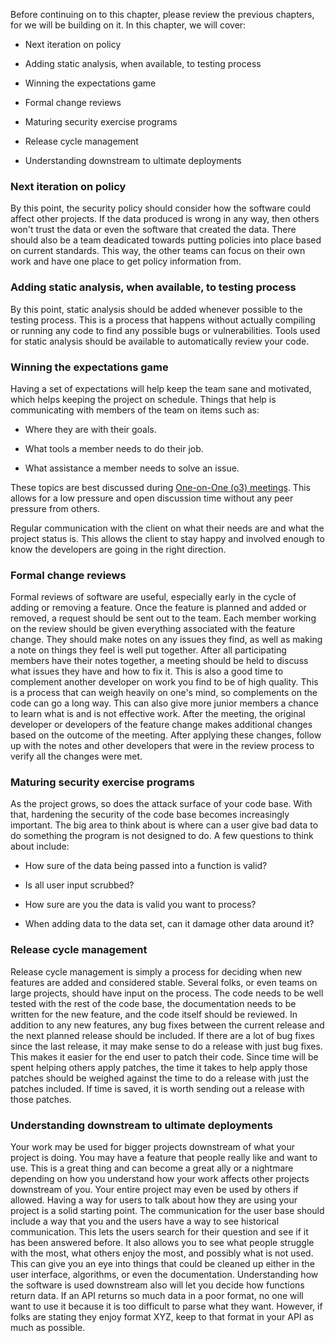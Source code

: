 <!--
.. title: LEVEL 4: SOFTWARE ENGINEERING FOR HIGH-RELIABILITY CI
.. slug: level-4
.. date: 2019-04-12 15:21:19 UTC-04:00
.. tags: 
.. category: 
.. link: 
.. description: 
.. type: text
-->

Before continuing on to this chapter, please review the previous chapters, for we will be building on it. In this chapter, we will cover: 

* Next iteration on policy

* Adding static analysis, when available, to testing process

* Winning the expectations game

* Formal change reviews

* Maturing security exercise programs

* Release cycle management

* Understanding downstream to ultimate deployments

### Next iteration on policy

By this point, the security policy should consider how the software could affect other projects. If the data produced is wrong in any way, then others won't trust the data or even the software that created the data. There should also be a team deadicated towards putting policies into place based on current standards. This way, the other teams can focus on their own work and have one place to get policy information from.

### Adding static analysis, when available, to testing process

By this point, static analysis should be added whenever possible to the testing process. This is a process that happens without actually compiling or running any code to find any possible bugs or vulnerabilities. Tools used for static analysis should be available to automatically review your code.

### Winning the expectations game

Having a set of expectations will help keep the team sane and motivated, which helps keeping the project on schedule. Things that help is communicating with members of the team on items such as:

* Where they are with their goals.

* What tools a member needs to do their job.

* What assistance a member needs to solve an issue.

These topics are best discussed during [One-on-One (o3) meetings](https://blog.impraise.com/360-feedback/1-on-1s-for-engaged-employees-how-good-managers-should-do-them-performance-review). This allows for a low pressure and open discussion time without any peer pressure from others.

Regular communication with the client on what their needs are and what the project status is. This allows the client to stay happy and involved enough to know the developers are going in the right direction.

### Formal change reviews

Formal reviews of software are useful, especially early in the cycle of adding or removing a feature. Once the feature is planned and added or removed, a request should be sent out to the team. Each member working on the review should be given everything associated with the feature change. They should make notes on any issues they find, as well as making a note on things they feel is well put together. After all participating members have their notes together, a meeting should be held to discuss what issues they have and how to fix it. This is also a good time to complement another developer on work you find to be of high quality. This is a process that can weigh heavily on one's mind, so complements on the code can go a long way. This can also give more junior members a chance to learn what is and is not effective work. After the meeting, the original developer or developers of the feature change makes additional changes based on the outcome of the meeting. After applying these changes, follow up with the notes and other developers that were in the review process to verify all the changes were met.

### Maturing security exercise programs

As the project grows, so does the attack surface of your code base. With that, hardening the security of the code base becomes increasingly important. The big area to think about is where can a user give bad data to do something the program is not designed to do. A few questions to think about include:

* How sure of the data being passed into a function is valid?

* Is all user input scrubbed?

* How sure are you the data is valid you want to process?

* When adding data to the data set, can it damage other data around it?

### Release cycle management

Release cycle management is simply a process for deciding when new features are added and considered stable. Several folks, or even teams on large projects, should have input on the process. The code needs to be well tested with the rest of the code base, the documentation needs to be written for the new feature, and the code itself should be reviewed. In addition to any new features, any bug fixes between the current release and the next planned release should be included. If there are a lot of bug fixes since the last release, it may make sense to do a release with just bug fixes. This makes it easier for the end user to patch their code. Since time will be spent helping others apply patches, the time it takes to help apply those patches should be weighed against the time to do a release with just the patches included. If time is saved, it is worth sending out a release with those patches.

### Understanding downstream to ultimate deployments

Your work may be used for bigger projects downstream of what your project is doing. You may have a feature that people really like and want to use. This is a great thing and can become a great ally or a nightmare depending on how you understand how your work affects other projects downstream of you. Your entire project may even be used by others if allowed. Having a way for users to talk about how they are using your project is a solid starting point. The communication for the user base should include a way that you and the users have a way to see historical communication. This lets the users search for their question and see if it has been answered before. It also allows you to see what people struggle with the most, what others enjoy the most, and possibly what is not used. This can give you an eye into things that could be cleaned up either in the user interface, algorithms, or even the documentation. Understanding how the software is used downstream also will let you decide how functions return data. If an API returns so much data in a poor format, no one will want to use it because it is too difficult to parse what they want. However, if folks are stating they enjoy format XYZ, keep to that format in your API as much as possible.
